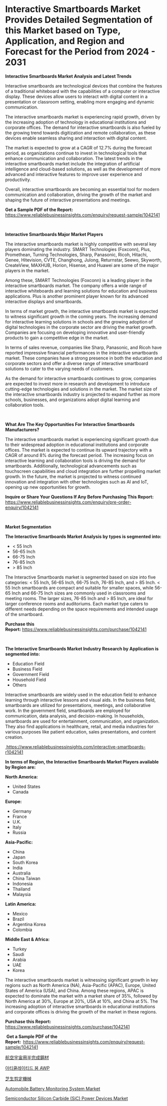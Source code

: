 <p><h1>Interactive Smartboards Market Provides Detailed Segmentation of this Market based on Type, Application, and Region and Forecast for the Period from 2024 - 2031</h1></p><p><strong>Interactive Smartboards Market Analysis and Latest Trends</strong></p>
<p><p>Interactive smartboards are technological devices that combine the features of a traditional whiteboard with the capabilities of a computer or interactive display. These devices allow users to interact with digital content in a presentation or classroom setting, enabling more engaging and dynamic communication.</p><p>The interactive smartboards market is experiencing rapid growth, driven by the increasing adoption of technology in educational institutions and corporate offices. The demand for interactive smartboards is also fueled by the growing trend towards digitization and remote collaboration, as these devices enable seamless sharing and interaction with digital content.</p><p>The market is expected to grow at a CAGR of 12.7% during the forecast period, as organizations continue to invest in technological tools that enhance communication and collaboration. The latest trends in the interactive smartboards market include the integration of artificial intelligence and cloud-based solutions, as well as the development of more advanced and interactive features to improve user experience and productivity.</p><p>Overall, interactive smartboards are becoming an essential tool for modern communication and collaboration, driving the growth of the market and shaping the future of interactive presentations and meetings.</p></p>
<p><strong>Get a Sample PDF of the Report:&nbsp;</strong> <a href="https://www.reliablebusinessinsights.com/enquiry/request-sample/1042141">https://www.reliablebusinessinsights.com/enquiry/request-sample/1042141</a></p>
<p>&nbsp;</p>
<p><strong>Interactive Smartboards Major Market Players</strong></p>
<p><p>The interactive smartboards market is highly competitive with several key players dominating the industry. SMART Technologies (Foxconn), Plus, Promethean, Turning Technologies, Sharp, Panasonic, Ricoh, Hitachi, Genee, Hitevision, CVTE, Changhong, Julong, Returnstar, Seewo, Skyworth, CreateView, MAXHUB, Horion, Hisense, and Huawei are some of the major players in the market.</p><p>Among these, SMART Technologies (Foxconn) is a leading player in the interactive smartboards market. The company offers a wide range of interactive whiteboards and learning solutions for education and business applications. Plus is another prominent player known for its advanced interactive displays and smartboards.</p><p>In terms of market growth, the interactive smartboards market is expected to witness significant growth in the coming years. The increasing demand for interactive learning solutions in schools and the growing adoption of digital technologies in the corporate sector are driving the market growth. Companies are focusing on developing innovative and user-friendly products to gain a competitive edge in the market.</p><p>In terms of sales revenue, companies like Sharp, Panasonic, and Ricoh have reported impressive financial performances in the interactive smartboards market. These companies have a strong presence in both the education and corporate sectors and offer a diverse range of interactive smartboard solutions to cater to the varying needs of customers.</p><p>As the demand for interactive smartboards continues to grow, companies are expected to invest more in research and development to introduce cutting-edge technologies and solutions in the market. The market size of the interactive smartboards industry is projected to expand further as more schools, businesses, and organizations adopt digital learning and collaboration tools.</p></p>
<p>&nbsp;</p>
<p><strong>What Are The Key Opportunities For Interactive Smartboards Manufacturers?</strong></p>
<p><p>The interactive smartboards market is experiencing significant growth due to their widespread adoption in educational institutions and corporate offices. The market is expected to continue its upward trajectory with a CAGR of around 8% during the forecast period. The increasing focus on interactive learning and collaboration tools is driving the demand for smartboards. Additionally, technological advancements such as touchscreen capabilities and cloud integration are further propelling market growth. In the future, the market is projected to witness continued innovation and integration with other technologies such as AI and IoT, opening up new opportunities for growth.</p></p>
<p><strong>Inquire or Share Your Questions If Any Before Purchasing This Report:</strong> <a href="https://www.reliablebusinessinsights.com/enquiry/pre-order-enquiry/1042141">https://www.reliablebusinessinsights.com/enquiry/pre-order-enquiry/1042141</a></p>
<p>&nbsp;</p>
<p><strong>Market Segmentation</strong></p>
<p><strong>The Interactive Smartboards Market Analysis by types is segmented into:</strong></p>
<p><ul><li>< 55 Inch</li><li>56-65 Inch</li><li>66-75 Inch</li><li>76-85 Inch</li><li>> 85 Inch</li></ul></p>
<p><p>The Interactive Smartboards market is segmented based on size into five categories: < 55 Inch, 56-65 Inch, 66-75 Inch, 76-85 Inch, and > 85 Inch. < 55 Inch smartboards are compact and suitable for smaller spaces, while 56-65 Inch and 66-75 Inch sizes are commonly used in classrooms and meeting rooms. The larger sizes, 76-85 Inch and > 85 Inch, are ideal for larger conference rooms and auditoriums. Each market type caters to different needs depending on the space requirements and intended usage of the smartboard.</p></p>
<p><strong>Purchase this Report:&nbsp;</strong><a href="https://www.reliablebusinessinsights.com/purchase/1042141">https://www.reliablebusinessinsights.com/purchase/1042141</a></p>
<p>&nbsp;</p>
<p><strong>The Interactive Smartboards Market Industry Research by Application is segmented into:</strong></p>
<p><ul><li>Education Field</li><li>Business Field</li><li>Government Field</li><li>Household Field</li><li>Others</li></ul></p>
<p><p>Interactive smartboards are widely used in the education field to enhance learning through interactive lessons and visual aids. In the business field, smartboards are utilized for presentations, meetings, and collaborative work. In the government field, smartboards are employed for communication, data analysis, and decision-making. In households, smartboards are used for entertainment, communication, and organization. They also find applications in healthcare, retail, and media industries for various purposes like patient education, sales presentations, and content creation.</p></p>
<p><a href="https://www.reliablebusinessinsights.com/interactive-smartboards-r1042141">&nbsp;https://www.reliablebusinessinsights.com/interactive-smartboards-r1042141</a></p>
<p><strong>In terms of Region, the Interactive Smartboards Market Players available by Region are:</strong></p>
<p>
    <p> <strong> North America: </strong>
        <ul>
            <li>United States</li>
            <li>Canada</li>
        </ul>
        </p> 
    <p> <strong> Europe: </strong>
        <ul>
            <li>Germany</li>
            <li>France</li>
            <li>U.K.</li>
            <li>Italy</li>
            <li>Russia</li>
        </ul>
        </p> 
    <p> <strong> Asia-Pacific: </strong>
        <ul>
            <li>China</li>
            <li>Japan</li>
            <li>South Korea</li>
            <li>India</li>
            <li>Australia</li>
            <li>China Taiwan</li>
            <li>Indonesia</li>
            <li>Thailand</li>
            <li>Malaysia</li>
        </ul>
        </p> 
    <p> <strong> Latin America: </strong>
        <ul>
            <li>Mexico</li>
            <li>Brazil</li>
            <li>Argentina Korea</li>
            <li>Colombia</li>
        </ul>
        </p> 
    <p> <strong> Middle East & Africa: </strong>
        <ul>
            <li>Turkey</li>
            <li>Saudi</li>
            <li>Arabia</li>
            <li>UAE</li>
            <li>Korea</li>
        </ul>
    </p>
    </p>
<p><p>The interactive smartboards market is witnessing significant growth in key regions such as North America (NA), Asia-Pacific (APAC), Europe, United States of America (USA), and China. Among these regions, APAC is expected to dominate the market with a market share of 35%, followed by North America at 30%, Europe at 20%, USA at 10%, and China at 5%. The increasing adoption of interactive smartboards in educational institutions and corporate offices is driving the growth of the market in these regions.</p></p>
<p><strong>Purchase this Report: </strong><a href="https://www.reliablebusinessinsights.com/purchase/1042141">https://www.reliablebusinessinsights.com/purchase/1042141</a></p>
<p>&nbsp;<strong>Get a Sample PDF of the Report:&nbsp;&nbsp;</strong><a href="https://www.reliablebusinessinsights.com/enquiry/request-sample/1042141">https://www.reliablebusinessinsights.com/enquiry/request-sample/1042141</a></p>
<p><strong></strong></p>
<p><p><a href="https://github.com/qwpelcjko9242629/Market-Research-Report-List-2/blob/main/9718212151453.md">航空宇宙用半完成鋼材</a></p><p><a href="https://github.com/rick7624/Market-Research-Report-List-1/blob/main/7733075161380.md">아티큘레이티드 붐 AWP</a></p><p><a href="https://github.com/AhmadMann1950/Market-Research-Report-List-1/blob/main/1056613151452.md">芝生剪定機械</a></p><p><a href="https://github.com/labibmmn112/Market-Research-Report-List-1/blob/main/automobile-battery-monitoring-system-market.md">Automobile Battery Monitoring System Market</a></p><p><a href="https://github.com/gladysalidde/Market-Research-Report-List-1/blob/main/semiconductor-silicon-carbide-sic-power-devices-market.md">Semiconductor Silicon Carbide (SiC) Power Devices Market</a></p></p>